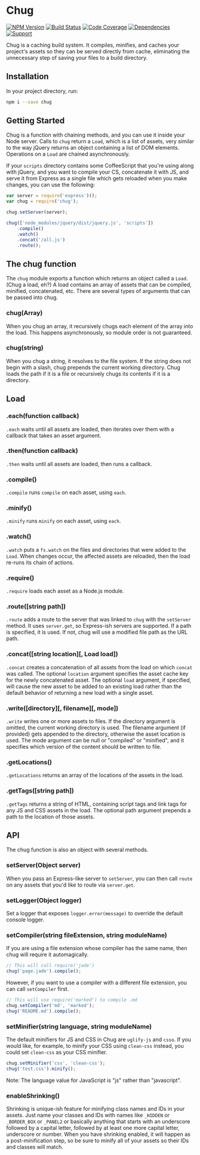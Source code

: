 # Chug

 [![NPM Version](https://badge.fury.io/js/chug.png)](http://badge.fury.io/js/chug)
 [![Build Status](https://travis-ci.org/zerious/chug.png?branch=master)](https://travis-ci.org/zerious/chug)
 [![Code Coverage](https://coveralls.io/repos/zerious/chug/badge.png?branch=master)](https://coveralls.io/r/zerious/chug)
 [![Dependencies](https://david-dm.org/zerious/chug.png?theme=shields.io)](https://david-dm.org/zerious/chug)
 [![Support](http://img.shields.io/gittip/zerious.png)](https://www.gittip.com/zerious/)

Chug is a caching build system. It compiles, minifies, and caches your
project's assets so they can be served directly from cache, eliminating
the unnecessary step of saving your files to a build directory.

## Installation

In your project directory, run:
```bash
npm i --save chug
```

## Getting Started

Chug is a function with chaining methods, and you can use it inside your Node
server. Calls to `chug` return a `Load`, which is a list of assets, very
similar to the way jQuery returns an object containing a list of DOM elements.
Operations on a `Load` are chained asynchronously.

If your `scripts` directory contains some CoffeeScript that you're using
along with jQuery, and you want to compile your CS, concatenate it with JS,
and serve it from Express as a single file which gets reloaded when you make
changes, you can use the following:
```javascript
var server = require('express')();
var chug = require('chug');

chug.setServer(server);

chug(['node_modules/jquery/dist/jquery.js', 'scripts'])
	.compile()
	.watch()
	.concat('/all.js')
	.route();
```


## The chug function

The `chug` module exports a function which returns an object called a `Load`.
(Chug a load, eh?) A load contains an array of assets that can be compiled,
minified, concatenated, etc.  There are several types of arguments that can
be passed into chug.

### chug(Array)
When you chug an array, it recursively chugs each element of the array into
the load. This happens asynchronously, so module order is not guaranteed.

### chug(string)
When you chug a string, it resolves to the file system. If the string does
not begin with a slash, chug prepends the current working directory. Chug
loads the path if it is a file or recursively chugs its contents if it is a
directory.

## Load

### .each(function callback)
`.each` waits until all assets are loaded, then iterates over them
with a callback that takes an asset argument.

### .then(function callback)
`.then` waits until all assets are loaded, then runs a callback.

### .compile()
`.compile` runs `compile` on each asset, using `each`.

### .minify()
`.minify` runs `minify` on each asset, using `each`.

### .watch()
`.watch` puts a `fs.watch` on the files and directories that were
added to the `Load`. When changes occur, the affected assets are
reloaded, then the load re-runs its chain of actions.

### .require()
`.require` loads each asset as a Node.js module.

### .route([string path])
`.route` adds a route to the server that was linked to `chug`
with the `setServer` method. It uses `server.get`, so Express-ish
servers are supported. If a path is specified, it is used. If
not, chug will use a modified file path as the URL path.

### .concat([string location][, Load load])
`.concat` creates a concatenation of all assets from the load on
which `concat` was called.  The optional `location` argument
specifies the asset cache key for the newly concatenated asset.
The optional `load` argument, if specified, will cause the new
asset to be added to an existing load rather than the default
behavior of returning a new load with a single asset.

### .write([directory][, filename][, mode])
`.write` writes one or more assets to files. If the directory
argument is omitted, the current working directory is used.
The filename argument (if provided) gets appended to the
directory, otherwise the asset location is used.  The mode
argument can be null or "compiled" or "minified", and it
specifies which version of the content should be written
to file.

### .getLocations()
`.getLocations` returns an array of the locations of the assets
in the load.

### .getTags([string path])
`.getTags` returns a string of HTML, containing script tags and
link tags for any JS and CSS assets in the load. The optional
path argument prepends a path to the location of those assets.

## API

The chug function is also an object with several methods.

### setServer(Object server)

When you pass an Express-like server to `setServer`, you can then call
`route` on any assets that you'd like to route via `server.get`.

### setLogger(Object logger)

Set a logger that exposes `logger.error(message)` to override the
default console logger.

### setCompiler(string fileExtension, string moduleName)

If you are using a file extension whose compiler has the same
name, then chug will require it automagically.
```javascript
// This will call require('jade')
chug('page.jade').compile();
```

However, if you want to use a compiler with a different file
extension, you can call `setCompiler` first.

```javascript
// This will use require('marked') to compile .md
chug.setCompiler('md', 'marked');
chug('README.md').compile();
```

### setMinifier(string language, string moduleName)

The default minifiers for JS and CSS in Chug are
`uglify-js` and `csso`. If you would like, for example, to
minify your CSS using `clean-css` instead, you could set
`clean-css` as your CSS minifier.

```javascript
chug.setMinifier('css', 'clean-css');
chug('test.css').minify();
```

Note: The language value for JavaScript is "js" rather
than "javascript".

### enableShrinking()

Shrinking is unique-ish feature for minifying class names
and IDs in your assets.  Just name your classes and IDs
with names like `_HIDDEN` or `_BORDER_BOX` or `_PANEL2`
or basically anything that starts with an underscore
followed by a capital letter, followed by at least one
more capital letter, underscore or number.  When you have
shrinking enabled, it will happen as a post-minification
step, so be sure to minify all of your assets so their
IDs and classes will match.
